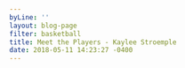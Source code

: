 ```yaml
---
byLine: ''
layout: blog-page
filter: basketball
title: Meet the Players - Kaylee Stroemple
date: 2018-05-11 14:23:27 -0400
---
```


